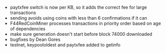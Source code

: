 * paytxfee switch is now per KB, so it adds the correct fee for large transactions
* sending avoids using coins with less than 6 confirmations if it can
* F44RedCoinMiner processes transactions in priority order based on age of dependencies
* make sure generation doesn't start before block 74000 downloaded
* bugfixes by Dean Gores
* testnet, keypoololdest and paytxfee added to getinfo
